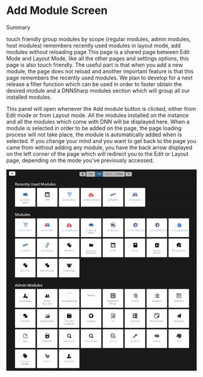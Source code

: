# Add Module Screen


Summary

touch friendly
group modules by scope (regular modules, admin modules, host modules)
remembers recently used modules
in layout mode, add modules without reloading page
This page is a shared page between Edit Mode and Layout Mode, like all the other pages and settings options, this page is also touch friendly. The useful part is that when you add a new module, the page does not reload and another important feature is that this page remembers the recently used modules. We plan to develop for a next release a filter function which can be used in order to faster obtain the desired module and a DNNSharp modules section which will group all our installed modules. 

This panel will open whenever the Add module button is clicked, either from Edit mode or from Layout mode. All the modules installed on the instance and all the modules which come with DNN will be displayed here. When a module is selected in order to be added on the page, the page loading process will not take place, the module is automatically added when is selected. If you change your mind and you want to get back to the page you came from without adding any module, you have the back arrow displayed on the left corner of the page which will redirect you to the Edit or Layout page, depending on the mode you've previously accessed.

![](modules.png)